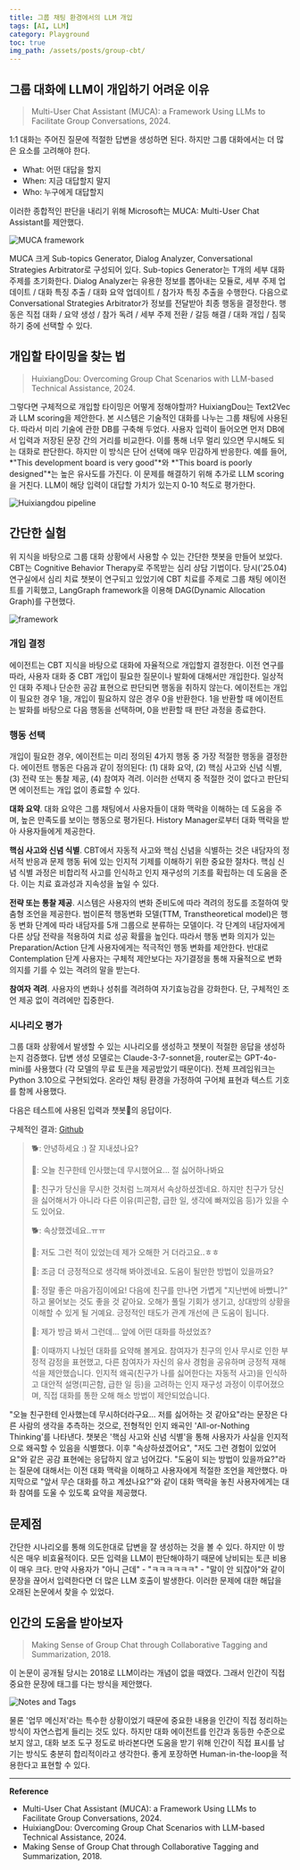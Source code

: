 ```yaml
---
title: 그룹 채팅 환경에서의 LLM 개입
tags: [AI, LLM]
category: Playground 
toc: true
img_path: /assets/posts/group-cbt/
---
```


## 그룹 대화에 LLM이 개입하기 어려운 이유

> Multi-User Chat Assistant (MUCA): a Framework Using LLMs to Facilitate Group Conversations, 2024.

1:1 대화는 주어진 질문에 적절한 답변을 생성하면 된다. 하지만 그룹 대화에서는 더 많은 요소를 고려해야 한다.

- What: 어떤 대답을 할지
- When: 지금 대답할지 말지
- Who: 누구에게 대답할지

이러한 종합적인 판단을 내리기 위해 Microsoft는 MUCA: Multi-User Chat Assistant를 제안했다.

![MUCA framework](muca.png)

MUCA 크게 Sub-topics Generator, Dialog Analyzer, Conversational Strategies Arbitrator로 구성되어 있다. Sub-topics Generator는 T개의 세부 대화 주제를 초기화한다. Dialog Analyzer는 유용한 정보를 뽑아내는 모듈로, 세부 주제 업데이트 / 대화 특징 추출 / 대화 요약 업데이트 / 참가자 특징 추출을 수행한다. 다음으로 Conversational Strategies Arbitrator가 정보를 전달받아 최종 행동을 결정한다. 행동은 직접 대화 / 요약 생성 / 참가 독려 / 세부 주제 전환 / 갈등 해결 / 대화 개입 / 침묵하기 중에 선택할 수 있다.

## 개입할 타이밍을 찾는 법

> HuixiangDou: Overcoming Group Chat Scenarios with LLM-based Technical Assistance, 2024.

그렇다면 구체적으로 개입할 타이밍은 어떻게 정해야할까? HuixiangDou는 Text2Vec과 LLM scoring을 제안한다. 본 시스템은 기술적인 대화를 나누는 그룹 채팅에 사용된다. 따라서 미리 기술에 관한 DB를 구축해 두었다. 사용자 입력이 들어오면 먼저 DB에서 입력과 저장된 문장 간의 거리를 비교한다. 이를 통해 너무 멀리 있으면 무시해도 되는 대화로 판단한다. 하지만 이 방식은 단어 선택에 매우 민감하게 반응한다. 예를 들어, *"This development board is very good"*와 *"This board is poorly designed"*는 높은 유사도를 가진다. 이 문제를 해결하기 위해 추가로 LLM scoring을 거친다. LLM이 해당 입력이 대답할 가치가 있는지 0-10 척도로 평가한다.

![Huixiangdou pipeline](huixiangdou.png)

## 간단한 실험

위 지식을 바탕으로 그룹 대화 상황에서 사용할 수 있는 간단한 챗봇을 만들어 보았다. CBT는 Cognitive Behavior Therapy로 주목받는 심리 상담 기법이다. 당시('25.04) 연구실에서 심리 치료 챗봇이 연구되고 있었기에 CBT 치료를 주제로 그룹 채팅 에이전트를 기획했고, LangGraph framework을 이용해 DAG(Dynamic Allocation Graph)를 구현했다.

![framework](flow.png)

### 개입 결정

에이전트는 CBT 지식을 바탕으로 대화에 자율적으로 개입할지 결정한다. 이전 연구를 따라, 사용자 대화 중 CBT 개입이 필요한 질문이나 발화에 대해서만 개입한다. 일상적인 대화 주제나 단순한 공감 표현으로 판단되면 행동을 취하지 않는다. 에이전트는 개입이 필요한 경우 1을, 개입이 필요하지 않은 경우 0을 반환한다. 1을 반환할 때 에이전트는 발화를 바탕으로 다음 행동을 선택하며, 0을 반환할 때 판단 과정을 종료한다.

### 행동 선택

개입이 필요한 경우, 에이전트는 미리 정의된 4가지 행동 중 가장 적절한 행동을 결정한다. 에이전트 행동은 다음과 같이 정의된다: (1) 대화 요약, (2) 핵심 사고와 신념 식별, (3) 전략 또는 통찰 제공, (4) 참여자 격려. 이러한 선택지 중 적절한 것이 없다고 판단되면 에이전트는 개입 없이 종료할 수 있다.

**대화 요약**. 대화 요약은 그룹 채팅에서 사용자들이 대화 맥락을 이해하는 데 도움을 주며, 높은 만족도를 보이는 행동으로 평가된다. History Manager로부터 대화 맥락을 받아 사용자들에게 제공한다.

**핵심 사고와 신념 식별**. CBT에서 자동적 사고와 핵심 신념을 식별하는 것은 내담자의 정서적 반응과 문제 행동 뒤에 있는 인지적 기제를 이해하기 위한 중요한 절차다. 핵심 신념 식별 과정은 비합리적 사고를 인식하고 인지 재구성의 기초를 확립하는 데 도움을 준다. 이는 치료 효과성과 지속성을 높일 수 있다.

**전략 또는 통찰 제공**. 시스템은 사용자의 변화 준비도에 따라 격려의 정도를 조절하여 맞춤형 조언을 제공한다. 범이론적 행동변화 모델(TTM, Transtheoretical model)은 행동 변화 단계에 따라 내담자를 5개 그룹으로 분류하는 모델이다. 각 단계의 내담자에게 다른 상담 전략을 적용하여 치료 성공 확률을 높인다. 따라서 행동 변화 의지가 있는 Preparation/Action 단계 사용자에게는 적극적인 행동 변화를 제안한다. 반대로 Contemplation 단계 사용자는 구체적 제안보다는 자기결정을 통해 자율적으로 변화 의지를 기를 수 있는 격려의 말을 받는다.

**참여자 격려**. 사용자의 변화나 성취를 격려하여 자기효능감을 강화한다. 단, 구체적인 조언 제공 없이 격려에만 집중한다.

### 시나리오 평가

그룹 대화 상황에서 발생할 수 있는 시나리오를 생성하고 챗봇이 적절한 응답을 생성하는지 검증했다. 답변 생성 모델로는 Claude-3-7-sonnet을, router로는 GPT-4o-mini를 사용했다 (각 모델의 무료 토큰을 제공받았기 때문이다). 전체 프레임워크는 Python 3.10으로 구현되었다. 온라인 채팅 환경을 가정하여 구어체 표현과 텍스트 기호를 함께 사용했다.

다음은 테스트에 사용된 입력과 챗봇🤖의 응답이다.

구체적인 결과: [Github](https://github.com/denev6/cbt-group-chat/blob/main/test.md)

> 🐕: 안녕하세요 :) 잘 지내셨나요?
>
> 🐨: 오늘 친구한테 인사했는데 무시했어요... 절 싫어하나봐요
>
> 🤖: 친구가 당신을 무시한 것처럼 느껴져서 속상하셨겠네요. 하지만 친구가 당신을 싫어해서가 아니라 다른 이유(피곤함, 급한 일, 생각에 빠져있음 등)가 있을 수도 있어요.
>
> 🐕: 속상했겠네요..ㅠㅠ
>
> 🐰: 저도 그런 적이 있었는데 제가 오해한 거 더라고요..ㅎㅎ
>
> 🐨: 조금 더 긍정적으로 생각해 봐야겠네요. 도움이 될만한 방법이 있을까요?
>
> 🤖: 정말 좋은 마음가짐이에요! 다음에 친구를 만나면 가볍게 "지난번에 바빴니?" 하고 물어보는 것도 좋을 것 같아요. 오해가 풀릴 기회가 생기고, 상대방의 상황을 이해할 수 있게 될 거예요. 긍정적인 태도가 관계 개선에 큰 도움이 됩니다.
>
> 🐢: 제가 방금 봐서 그런데... 앞에 어떤 대화를 하셨었죠?
>
> 🤖: 이때까지 나눴던 대화를 요약해 볼게요. 참여자가 친구의 인사 무시로 인한 부정적 감정을 표현했고, 다른 참여자가 자신의 유사 경험을 공유하며 긍정적 재해석을 제안했습니다. 인지적 왜곡(친구가 나를 싫어한다는 자동적 사고)을 인식하고 대안적 설명(피곤함, 급한 일 등)을 고려하는 인지 재구성 과정이 이루어졌으며, 직접 대화를 통한 오해 해소 방법이 제안되었습니다.

"오늘 친구한테 인사했는데 무시하더라구요... 저를 싫어하는 것 같아요"라는 문장은 다른 사람의 생각을 추측하는 것으로, 전형적인 인지 왜곡인 'All-or-Nothing Thinking'를 나타낸다. 챗봇은 '핵심 사고와 신념 식별'을 통해 사용자가 사실을 인지적으로 왜곡할 수 있음을 식별했다. 이후 "속상하셨겠어요", "저도 그런 경험이 있었어요"와 같은 공감 표현에는 응답하지 않고 넘어갔다. "도움이 되는 방법이 있을까요?"라는 질문에 대해서는 이전 대화 맥락을 이해하고 사용자에게 적절한 조언을 제안했다. 마지막으로 "앞서 무슨 대화를 하고 계셨나요?"와 같이 대화 맥락을 놓친 사용자에게는 대화 참여를 도울 수 있도록 요약을 제공했다.

## 문제점

간단한 시나리오를 통해 의도한대로 답변을 잘 생성하는 것을 볼 수 있다. 하지만 이 방식은 매우 비효율적이다. 모든 입력을 LLM이 판단해야하기 때문에 낭비되는 토큰 비용이 매우 크다. 만약 사용자가 "아니 근데" - "ㅋㅋㅋㅋㅋㅋ" - "말이 안 되잖아"와 같이 문장을 끊어서 입력한다면 더 많은 LLM 호출이 발생한다. 이러한 문제에 대한 해답을 오래된 논문에서 찾을 수 있었다.

## 인간의 도움을 받아보자

> Making Sense of Group Chat through Collaborative Tagging and Summarization, 2018.

이 논문이 공개될 당시는 2018로 LLM이라는 개념이 없을 때였다. 그래서 인간이 직접 중요한 문장에 태그를 다는 방식을 제안했다.

![Notes and Tags](tags.png)

물론 '업무 메신저'라는 특수한 상황이었기 때문에 중요한 내용을 인간이 직접 정리하는 방식이 자연스럽게 들리는 것도 있다. 하지만 대화 에이전트를 인간과 동등한 수준으로 보지 않고, 대화 보조 도구 정도로 바라본다면 도움을 받기 위해 인간이 직접 표시를 남기는 방식도 충분히 합리적이라고 생각한다. 좋게 포장하면 Human-in-the-loop을 적용한다고 표현할 수 있다.

---

**Reference**

- Multi-User Chat Assistant (MUCA): a Framework Using LLMs to Facilitate Group Conversations, 2024.
- HuixiangDou: Overcoming Group Chat Scenarios with LLM-based Technical Assistance, 2024.
- Making Sense of Group Chat through Collaborative Tagging and Summarization, 2018.
